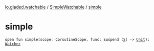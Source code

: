 [io.gladed.watchable](../index.md) / [SimpleWatchable](index.md) / [simple](./simple.md)

# simple

`open fun simple(scope: CoroutineScope, func: suspend (`[`S`](index.md#S)`) -> `[`Unit`](https://kotlinlang.org/api/latest/jvm/stdlib/kotlin/-unit/index.html)`): `[`Watcher`](../-watcher/index.md)